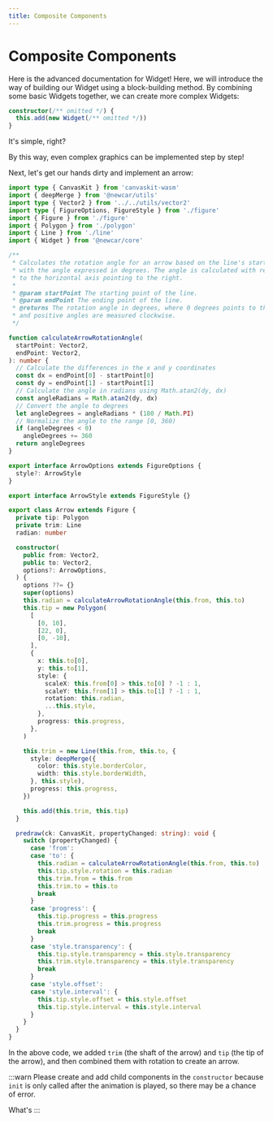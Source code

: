 ```yaml
---
title: Composite Components
---
```


# Composite Components

Here is the advanced documentation for Widget! Here, we will introduce the way of building our Widget using a block-building method. By combining some basic Widgets together, we can create more complex Widgets:

```typescript
constructor(/** omitted */) {
  this.add(new Widget(/** omitted */))
}
```

It's simple, right?

By this way, even complex graphics can be implemented step by step!

Next, let's get our hands dirty and implement an arrow:

```typescript
import type { CanvasKit } from 'canvaskit-wasm'
import { deepMerge } from '@newcar/utils'
import type { Vector2 } from '../../utils/vector2'
import type { FigureOptions, FigureStyle } from './figure'
import { Figure } from './figure'
import { Polygon } from './polygon'
import { Line } from './line'
import { Widget } from '@newcar/core'

/**
 * Calculates the rotation angle for an arrow based on the line's start and end points,
 * with the angle expressed in degrees. The angle is calculated with respect
 * to the horizontal axis pointing to the right.
 *
 * @param startPoint The starting point of the line.
 * @param endPoint The ending point of the line.
 * @returns The rotation angle in degrees, where 0 degrees points to the right (east),
 * and positive angles are measured clockwise.
 */

function calculateArrowRotationAngle(
  startPoint: Vector2,
  endPoint: Vector2,
): number {
  // Calculate the differences in the x and y coordinates
  const dx = endPoint[0] - startPoint[0]
  const dy = endPoint[1] - startPoint[1]
  // Calculate the angle in radians using Math.atan2(dy, dx)
  const angleRadians = Math.atan2(dy, dx)
  // Convert the angle to degrees
  let angleDegrees = angleRadians * (180 / Math.PI)
  // Normalize the angle to the range [0, 360)
  if (angleDegrees < 0)
    angleDegrees += 360
  return angleDegrees
}

export interface ArrowOptions extends FigureOptions {
  style?: ArrowStyle
}

export interface ArrowStyle extends FigureStyle {}

export class Arrow extends Figure {
  private tip: Polygon
  private trim: Line
  radian: number

  constructor(
    public from: Vector2,
    public to: Vector2,
    options?: ArrowOptions,
  ) {
    options ??= {}
    super(options)
    this.radian = calculateArrowRotationAngle(this.from, this.to)
    this.tip = new Polygon(
      [
        [0, 10],
        [22, 0],
        [0, -10],
      ],
      {
        x: this.to[0],
        y: this.to[1],
        style: {
          scaleX: this.from[0] > this.to[0] ? -1 : 1,
          scaleY: this.from[1] > this.to[1] ? -1 : 1,
          rotation: this.radian,
          ...this.style,
        },
        progress: this.progress,
      },
    )

    this.trim = new Line(this.from, this.to, {
      style: deepMerge({
        color: this.style.borderColor,
        width: this.style.borderWidth,
      }, this.style),
      progress: this.progress,
    })

    this.add(this.trim, this.tip)
  }

  predraw(ck: CanvasKit, propertyChanged: string): void {
    switch (propertyChanged) {
      case 'from':
      case 'to': {
        this.radian = calculateArrowRotationAngle(this.from, this.to)
        this.tip.style.rotation = this.radian
        this.trim.from = this.from
        this.trim.to = this.to
        break
      }
      case 'progress': {
        this.tip.progress = this.progress
        this.trim.progress = this.progress
        break
      }
      case 'style.transparency': {
        this.tip.style.transparency = this.style.transparency
        this.trim.style.transparency = this.style.transparency
        break
      }
      case 'style.offset':
      case 'style.interval': {
        this.tip.style.offset = this.style.offset
        this.tip.style.interval = this.style.interval
      }
    }
  }
}
```

In the above code, we added `trim` (the shaft of the arrow) and `tip` (the tip of the arrow), and then combined them with rotation to create an arrow.

:::warn
Please create and add child components in the `constructor` because `init` is only called after the animation is played, so there may be a chance of error.

What's
:::
